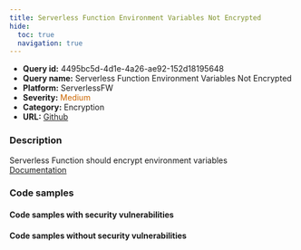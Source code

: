 ```yaml
---
title: Serverless Function Environment Variables Not Encrypted
hide:
  toc: true
  navigation: true
---
```


<style>
  .highlight .hll {
    background-color: #ff171742;
  }
  .md-content {
    max-width: 1100px;
    margin: 0 auto;
  }
</style>

-   **Query id:** 4495bc5d-4d1e-4a26-ae92-152d18195648
-   **Query name:** Serverless Function Environment Variables Not Encrypted
-   **Platform:** ServerlessFW
-   **Severity:** <span style="color:#C60">Medium</span>
-   **Category:** Encryption
-   **URL:** [Github](https://github.com/Checkmarx/kics/tree/master/assets/queries/serverlessFW/serverless_function_environment_variables_not_encrypted)

### Description
Serverless Function should encrypt environment variables<br>
[Documentation](https://www.serverless.com/framework/docs/providers/aws/guide/functions#kms-keys)

### Code samples
#### Code samples with security vulnerabilities


#### Code samples without security vulnerabilities
